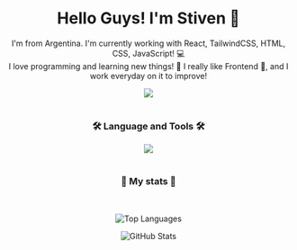 <div align="center">
  <h1>Hello Guys! I'm Stiven 🦎</h1>
  <p>
   I'm from Argentina. I'm currently working with React, TailwindCSS, HTML, CSS, JavaScript! 💻<br>
  I love programming and learning new things! 🚀 I really like Frontend 🎨, and I work everyday on it to improve!</p>
  <a href="https://www.linkedin.com/in/airtor-stiven-vusanovich-2a6358261/" target="_blank">
    <img src="https://img.shields.io/badge/LinkedIn-0077B5?style=for-the-badge&logo=linkedin&logoColor=white" />
  </a>
</div>
<div align="center">
  <br>
  <h3> 🛠️ Language and Tools 🛠️</h2>
  <img src="https://skillicons.dev/icons?i=js,react,py,html,css,tailwind,sass,git,vite,figma,nodejs,ts,nextjs,electron" />
</div>
<div align="center">
  <br>
  <h3> 🚀 My stats 🚀</h2>
  <br>
  <p align="center">
  <img src="https://github-readme-stats-lovat-eight-62.vercel.app/api/top-langs/?username=StivenCodess&theme=dracula&hide_border=true&border_radius=20&layout=compact" alt="Top Languages">
</p>
<p align="center">
  <img src="https://github-readme-stats-lovat-eight-62.vercel.app/api?username=StivenCodess&show_icons=true&theme=dracula&hide_border=true&border_radius=20" alt="GitHub Stats">
</p>

</div>



